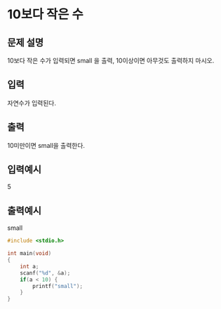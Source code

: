# 10보다 작은 수

## 문제 설명
10보다 작은 수가 입력되면 small 을 출력, 10이상이면 아무것도 출력하지 마시오.

## 입력
자연수가 입력된다.

## 출력
10미만이면 small을 출력한다.

## 입력예시
5

## 출력예시
small

```c
#include <stdio.h>

int main(void)
{
    int a;
    scanf("%d", &a);
    if(a < 10) {
        printf("small");
    }
}